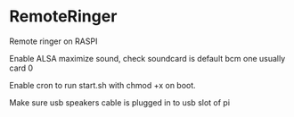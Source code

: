 # RemoteRinger
 Remote ringer on RASPI

Enable ALSA maximize sound, 
check soundcard is default bcm one usually card 0 

Enable cron to run start.sh with chmod +x on boot.

Make sure usb speakers cable is plugged in to usb slot of pi

